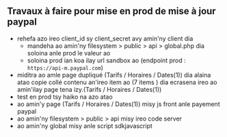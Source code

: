 ## Travaux à faire pour mise en prod de mise à jour paypal 
- rehefa azo ireo client_id sy client_secret avy amin'ny client dia 
	- mandeha ao amin'ny filesystem > public > api > global.php dia soloina anle prod le valeur ao 
	- soloina prod ian koa ilay url sandbox ao (endpoint prod : `https://api-m.paypal.com`)
- miditra ao amle page dupliqué (Tarifs / Horaires / Dates(1)) dia alaina atao copie collé contenu an'ireo item ao (7 items ) dia ecrasena ireo ao amin'ilay page tena izy.(Tarifs / Horaires / Dates(1))
- test en prod tsy haiko na azo atao
- ao amin'y page (Tarifs / Horaires / Dates(1)) misy js front anle payement paypal
- ao amin'ny filesystem > public > api misy ireo code server 
- ao amin'ny global misy anle script sdkjavascript